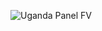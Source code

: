 ![Uganda Panel FV](https://user-images.githubusercontent.com/79040885/117337391-38b9e880-ae95-11eb-8260-85db2289dbfa.png)
